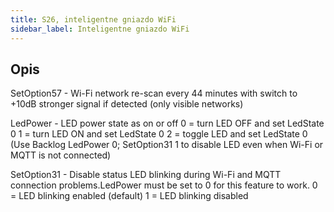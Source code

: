 ```yaml
---
title: S26, inteligentne gniazdo WiFi
sidebar_label: Inteligentne gniazdo WiFi
---
```


## Opis

SetOption57 - Wi-Fi network re-scan every 44 minutes with switch to +10dB stronger signal if detected (only visible networks)

LedPower - LED power state as on or off
0 = turn LED OFF and set LedState 0
1 = turn LED ON and set LedState 0
2 = toggle LED and set LedState 0
(Use Backlog LedPower 0; SetOption31 1 to disable LED even when Wi-Fi or MQTT is not connected)

SetOption31 - Disable status LED blinking during Wi-Fi and MQTT connection problems.LedPower must be set to 0 for this feature to work.
0 = LED blinking enabled (default)
1 = LED blinking disabled
